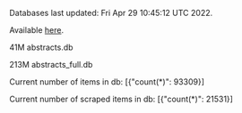 Databases last updated: Fri Apr 29 10:45:12 UTC 2022. 

Available [here](https://github.com/cbeauhilton/ash-db/releases).


41M	abstracts.db

213M	abstracts_full.db

Current number of items in db:
[{"count(*)": 93309}]

Current number of scraped items in db:
[{"count(*)": 21531}]
